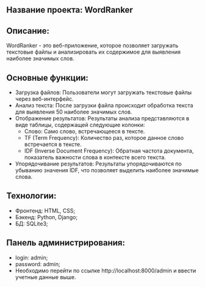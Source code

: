 ## Название проекта: WordRanker

## Описание:

WordRanker - это веб-приложение, которое позволяет загружать текстовые файлы и анализировать их содержимое для выявления наиболее значимых слов.

## Основные функции:

- Загрузка файлов: Пользователи могут загружать текстовые файлы через веб-интерфейс.
- Анализ текста: После загрузки файла происходит обработка текста для выявления 50 наиболее значимых слов.
- Отображение результатов: Результаты анализа представляются в виде таблицы, содержащей следующие колонки:
  - Слово: Само слово, встречающееся в тексте.
  - TF (Term Frequency): Количество раз, которое данное слово встречается в тексте.
  - IDF (Inverse Document Frequency): Обратная частота документа, показатель важности слова в контексте всего текста.
- Упорядочивание результатов: Результаты упорядочиваются по убыванию значения IDF, что позволяет выделить наиболее значимые слова.

## Технологии:

- Фронтенд: HTML, CSS;
- Бэкенд: Python, Django;
- БД: SQLite3;

## Панель администрирования:

- login: admin;
- password: admin;
- Необходимо перейти по ссылке http://localhost:8000/admin и ввести учетные данные выше.

